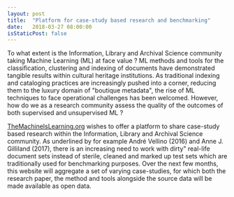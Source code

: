 ```yaml
---
layout: post
title:  "Platform for case-study based research and benchmarking"
date:   2018-03-27 08:00:00
isStaticPost: false
---
```




To what extent is the Information, Library and Archival Science community taking Machine Learning (ML) at face value ? ML methods and tools for the classification, clustering and indexing of documents have demonstrated tangible results within cultural heritage institutions. As traditional indexing and cataloging practices are increasingly pushed into a corner, reducing them to the luxury domain of "boutique metadata", the rise of ML techniques to face operational challenges has been welcomed. However, how do we as a research community assess the quality of the outcomes of both supervised and unsupervised ML ?

[TheMachineIsLearning.org](http://www.themachineislearning.org) wishes to offer a platform to share case-study based research within the Information, Library and Archival Science community. As underlined by for example André Vellino (2016) and Anne J. Gilliland (2017), there is an increasing need to work with dirty" real-life document sets instead of sterile, cleaned and marked up test sets which are traditionally used for benchmarking purposes. Over the next few months, this website will aggregate a set of varying case-studies, for which both the research paper, the method and tools alongside the source data will be made available as open data.



<img class="img-responsive feature-image" src="{{ site.baseurl }}/img/posts/measuring.jpg" style="display:none">